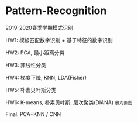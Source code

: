 # Pattern-Recognition
2019-2020春季学期模式识别

HW1: 模板匹配数字识别 + 基于特征的数字识别

HW2: PCA, 最小距离分类

HW3: 非线性分类

HW4: 梯度下降, KNN, LDA(Fisher) 

HW5: 朴素贝叶斯分类

HW6: K-means, 朴素贝叶斯, 层次聚类(DIANA) `暴力画图`

Final: PCA+KNN / CNN 